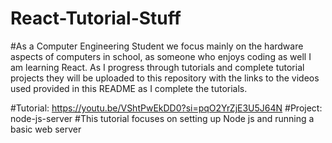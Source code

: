 # React-Tutorial-Stuff
#As a Computer Engineering Student we focus mainly on the hardware aspects of computers in school, as someone who enjoys coding as well I am learning React. As I progress through tutorials and complete tutorial projects they will be uploaded to this repository with the links to the videos used provided in this README as I complete the tutorials.

#Tutorial: https://youtu.be/VShtPwEkDD0?si=pqO2YrZjE3U5J64N
#Project: node-js-server
#This tutorial focuses on setting up Node js and running a basic web server

